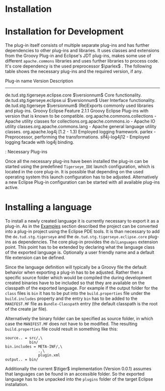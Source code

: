 # Installation

# Installation for Development

The plug-in itself consists of multiple separate plug-ins and has
further dependencies to other plug-ins and libraries. It uses classes
and extensions from the Groovy Plug-in and Eclipse's JDT plug-ins, makes
some use of different `apache.commons` libraries and uses further
libraries to process code. It's core dependency is the used preprocessor
$\parlex$ . The following table shows the necessary plug-ins and the
required version, if any.

  Plug-in name                        Version         Description
  ----------------------------------- --------------- ----------------------------------------------------------------------
  de.tud.stg.tigerseye.eclipse.core   $\versionnum$   Core functionality.
  de.tud.stg.tigerseye.eclipse.ui     $\versionnum$   User Interface functionality.
  de.tud.stg.tigerseye                $\versionnum$   (Re)Exports commonly used libraries and plug-ins.
  Groovy Eclipse Feature              2.1.1           Groovy Eclipse Plug-ins with version that is known to be compatible.
  org.apache.commons.collections      -               Apache utility classes for
  collections.org.apache.commons.io   -               Apache IO utility
  classes.org.apache.commons.lang     -               Apache general language utility classes.
  org.apache.log4j                    [1.2 - 1.3)     Employed logging framework.
  parlex                              -               Preprocessor, performing the transformations.
  slf4j-log4j12                       -               Employed logging facade with log4j binding.

  : Necessary Plug-ins

Once all the necessary plug-ins have been installed the plug-in can be
started using the predefined `Tigerseye_IDE` launch configuration, which
is located in the core plug-in. It is possible that depending on the
used operating system this launch configuration has to be adjusted.
Alternatively a new Eclipse Plug-in configuration can be started with
all available plug-ins active.

# Installing a language

To install a newly created language it is currently necessary to export
it as a plug-in. As in the [Examples](#examples) section described the
project can be converted into a plug-in project using the Eclipse PDE
tools. It is than necessary to add the `de.tud.stg.tigerseye` and the
`de.tud.stg.tigerseye.eclipse.core` plug-ins as dependencies. The core
plug-in provides the `dslLanguages` extension point. This point has to
be extended by declaring what the language class of the exported
language is. Optionally a user friendly name and a default file
extension can be defined.

Since the language definition will typically be a Groovy file the
default behavior when exporting a plug-in has to be adjusted. Rather
then a specific source folder which would be compiled the during development created
binaries have to be included so that they are available on the classpath
of the exported language. For example if the output folder for the `class` files is
`bin` it has to be put into the `build.properties` file under the
`build.includes` property and the entry `bin` has to be added to the
`MANIFEST.MF` file as `Bundle-Classpath` entry (the default classpath is the root of the create jar file).

Alternatively the binary folder can be specified as source folder, in
which case the `MANIFEST.MF` does not have to be modified.
The resulting `build.properties` file could result in something like this:

~~~~~~~~~~~~~~~~~~~~~~~~~~ {.properties}
source.. = src/,\
           bin/
bin.includes = META-INF/,\
               .,\
               plugin.xml
output.. = bin/
~~~~~~~~~~~~~~~~~~~~~~~~~~~~~~~~~~~~~~~~~~~

Additionally the current $\tiger$ implementation (Version 0.0.1) assumes that languages can be found
in an accessible folder. So the exported language has to be unpacked into
the `plugins` folder of the target Eclipse installation.
